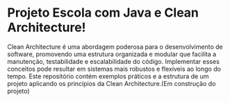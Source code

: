 # Projeto Escola com Java e Clean Architecture!

Clean Architecture é uma abordagem poderosa para o desenvolvimento de software, promovendo uma estrutura organizada e modular que facilita a manutenção, testabilidade e escalabilidade do código. Implementar esses conceitos pode resultar em sistemas mais robustos e flexíveis ao longo do tempo. Este repositório contém exemplos práticos e a estrutura de um projeto aplicando os princípios da Clean Architecture.(Em construção do projeto)
